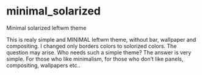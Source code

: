 # minimal_solarized
Minimal solarized leftwm theme

This is realy simple and MINIMAL leftwm theme, without bar, wallpaper and compositing. I changed only borders colors to solorized colors.
The question may arise. Who needs such a simple theme? The answer is very simple. For those who like minimalism, for those who don’t like panels, compositing, wallpapers etc..

